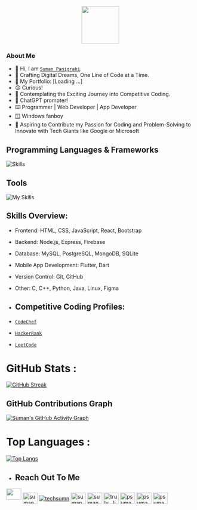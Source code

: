 <div id="header" align="center">
  <img src="https://media.giphy.com/media/M9gbBd9nbDrOTu1Mqx/giphy.gif" width="100"/>
</div>
<div id="badges" align="center">
  <img src="https://komarev.com/ghpvc/?username=suman1406&style=flat-square&color=blue" alt=""/>
</div>

### About Me

- 👋 Hi, I am [`Suman Panigrahi`](https://www.linkedin.com/in/sumanpanigrahiman).
- 🚀 Crafting Digital Dreams, One Line of Code at a Time.
- 👀 My Portfolio: [Loading ...]
- 😌 Curious!
- 👀 Contemplating the Exciting Journey into Competitive Coding.
- 👀 ChatGPT prompter!
- ⌨️ Programmer | Web Developer | App Developer
- 🪟 Windows fanboy
- 🚀 Aspiring to Contribute my Passion for Coding and Problem-Solving to Innovate with Tech Giants like Google or Microsoft

## Programming Languages & Frameworks
<!--TODO: Add verilog-->
![Skills](https://skills.thijs.gg/icons?i=c,cpp,py,java,js,html,css,react,mysql,postgres,flutter,sqlite,dart,tailwind,express,nodejs,)

## Tools

![My Skills](https://skills.thijs.gg/icons?i=git,github,androidstudio,linux,autocad,bootstrap,codepen,firebase,ps,visualstudio,vscode,figma,eclipse,replit,postman,)

## Skills Overview:

- Frontend: HTML, CSS, JavaScript, React, Bootstrap
- Backend: Node.js, Express, Firebase
- Database: MySQL, PostgreSQL, MongoDB, SQLite
- Mobile App Development: Flutter, Dart
- Version Control: Git, GitHub
- Other: C, C++, Python, Java, Linux, Figma

- ## Competitive Coding Profiles:

- [`CodeChef`](https://www.codechef.com/users/psuman1406)
- [`HackerRank`](https://www.hackerrank.com/psuman1406)
- [`LeetCode`](https://www.leetcode.com/psuman1406)

# GitHub Stats :

[![GitHub Streak](https://github-readme-streak-stats.herokuapp.com?user=suman1406&theme=dark&hide_border=true)](https://git.io/streak-stats)

<!-- GitHub Contributions Graph -->
## GitHub Contributions Graph
[![Suman's GitHub Activity Graph](https://activity-graph.herokuapp.com/graph?username=suman1406&bg_color=000000&color=4fff67&line=4fff67&point=ffffff&area=true&hide_border=true)](https://github.com/ashutosh00710/github-readme-activity-graph)

# Top Languages :

[![Top Langs](https://github-readme-stats.vercel.app/api/top-langs/?username=suman1406&layout=compact&theme=vision-friendly-dark)](https://github.com/anuraghazra/github-readme-stats)

- ## Reach Out To Me

<a href="mailto:psuman7155@gmail.com"><img height="30" width="40" src="https://i.ibb.co/vD0fmh5/iconizer-icons8-gmail.png" ></a>
<a href="https://codepen.io/sumanpanigrahi" target="blank"><img align="center" src="https://raw.githubusercontent.com/rahuldkjain/github-profile-readme-generator/master/src/images/icons/Social/codepen.svg" alt="sumanpanigrahi" height="30" width="40" /></a>
<a href="https://twitter.com/techsumn" target="blank"><img align="center" src="https://img.shields.io/twitter/follow/techsumn?logo=twitter&style=for-the-badge" alt="techsumn" /></a>
<a href="https://linkedin.com/in/sumanpanigrahiman" target="blank"><img align="center" src="https://raw.githubusercontent.com/rahuldkjain/github-profile-readme-generator/master/src/images/icons/Social/linked-in-alt.svg" alt="sumanpanigrahiman" height="30" width="40" /></a>
<a href="https://fb.com/suman.panigrahi7155" target="blank"><img align="center" src="https://raw.githubusercontent.com/rahuldkjain/github-profile-readme-generator/master/src/images/icons/Social/facebook.svg" alt="suman.panigrahi7155" height="30" width="40" /></a>
<a href="https://instagram.com/truly__livin" target="blank"><img align="center" src="https://raw.githubusercontent.com/rahuldkjain/github-profile-readme-generator/master/src/images/icons/Social/instagram.svg" alt="truly__livin" height="30" width="40" /></a>
<a href="https://www.codechef.com/users/psuman1406" target="blank"><img align="center" src="https://cdn.jsdelivr.net/npm/simple-icons@3.1.0/icons/codechef.svg" alt="psuman1406" height="30" width="40" style="filter: invert(0%);" /></a>
<a href="https://www.hackerrank.com/psuman1406" target="blank"><img align="center" src="https://raw.githubusercontent.com/rahuldkjain/github-profile-readme-generator/master/src/images/icons/Social/hackerrank.svg" alt="psuman1406" height="30" width="40" /></a>
<a href="https://www.leetcode.com/psuman1406" target="blank"><img align="center" src="https://raw.githubusercontent.com/rahuldkjain/github-profile-readme-generator/master/src/images/icons/Social/leet-code.svg" alt="psuman1406" height="30" width="40" /></a>
